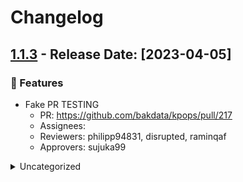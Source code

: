 # Changelog
## [1.1.3](https://github.com/bakdata/kpops/releases/tag/1.1.3) - Release Date: [2023-04-05]

### 🚀 Features

- Fake PR TESTING
   - PR: https://github.com/bakdata/kpops/pull/217
   - Assignees: 
   - Reviewers: philipp94831, disrupted, raminqaf
   - Approvers: sujuka99


<details>
<summary>Uncategorized</summary>

- Fix FAKE TEST
   - PR: https://github.com/bakdata/kpops/pull/219
   - Assignees: sujuka99
   - Reviewers: philipp94831, raminqaf
   - Approvers: disrupted
- EXCLUDE FAKE
   - PR: https://github.com/bakdata/kpops/pull/226
   - Assignees: sujuka99
   - Reviewers: philipp94831, raminqaf
   - Approvers: disrupted

</details>
